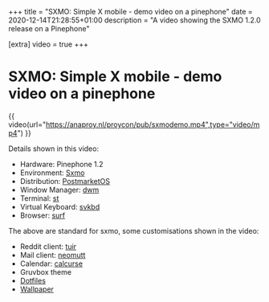+++
title = "SXMO: Simple X mobile - demo video on a pinephone"
date = 2020-12-14T21:28:55+01:00
description = "A video showing the SXMO 1.2.0 release on a Pinephone"

[extra]
video = true
+++

# SXMO: Simple X mobile - demo video on a pinephone

{{ video(url="https://anaproy.nl/proycon/pub/sxmodemo.mp4",type="video/mp4") }}

Details shown in this video:

* Hardware: Pinephone 1.2
* Environment: [Sxmo](https://sr.ht/~mil/Sxmo)
* Distribution: [PostmarketOS](https://postmarketos.org)
* Window Manager: [dwm](https://dwm.suckless.org)
* Terminal: [st](https://st.suckless.org)
* Virtual Keyboard: [svkbd](https://tools.suckless.org/x/svkbd)
* Browser: [surf](https://surf.suckless.org)

The above are standard for sxmo, some customisations shown in the video:

* Reddit client: [tuir](https://git.sr.ht/~proycon/tuir)
* Mail client: [neomutt](https://neomutt.org)
* Calendar: [calcurse](https://calcurse.org)
* Gruvbox theme
* [Dotfiles](https://github.com/proycon/dotfiles/tree/master/sxmo)
* [Wallpaper](https://github.com/proycon/dotfiles/blob/master/media/pine.jpg)
